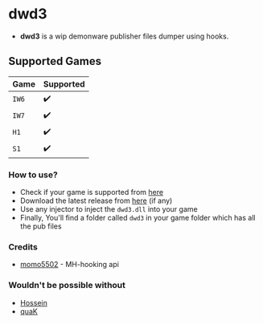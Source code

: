 # dwd3
- **dwd3** is a wip demonware publisher files dumper using hooks.

## Supported Games

| Game     | Supported          |
|:---------|:-------------------|
| `IW6`    | :heavy_check_mark: |
| `IW7`    | :heavy_check_mark: |
| `H1`     | :heavy_check_mark: |
| `S1`     | :heavy_check_mark: |

### How to use?
- Check if your game is supported from [here](https://github.com/skkuull/dwd3#supported-games)
- Download the latest release from [here](https://github.com/skkuull/dwd3/releases/latest) (if any)
- Use any injector to inject the `dwd3.dll` into your game
- Finally, You'll find a folder called `dwd3` in your game folder which has all the pub files

### Credits
- [momo5502](https://github.com/momo5502) - MH-hooking api

### Wouldn't be possible without
- [Hossein](https://github.com/hosseinpourziyaie)
- [quaK](https://github.com/Joelrau)
